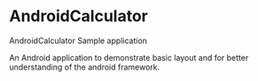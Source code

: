 # AndroidCalculator
AndroidCalculator Sample application

An Android application to demonstrate basic layout and for better understanding of the android framework.


